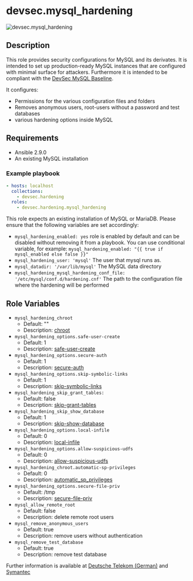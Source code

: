 # devsec.mysql_hardening

![devsec.mysql_hardening](https://github.com/dev-sec/ansible-os-hardening/workflows/devsec.mysql_hardening/badge.svg)

## Description

This role provides security configurations for MySQL and its derivates. It is intended to set up production-ready MySQL instances that are configured with minimal surface for attackers. Furthermore it is intended to be compliant with the [DevSec MySQL Baseline](https://github.com/dev-sec/mysql-baseline).

It configures:

- Permissions for the various configuration files and folders
- Removes anonymous users, root-users without a password and test databases
- various hardening options inside MySQL

## Requirements

- Ansible 2.9.0
- An existing MySQL installation

### Example playbook

```yml
- hosts: localhost
  collections:
    - devsec.hardening
  roles:
    - devsec.hardening.mysql_hardening
```

This role expects an existing installation of MySQL or MariaDB. Please ensure that the following variables are set accordingly:

- `mysql_hardening_enabled: yes` role is enabled by default and can be disabled without removing it from a playbook. You can use conditional variable, for example: `mysql_hardening_enabled: "{{ true if mysql_enabled else false }}"`
- `mysql_hardening_user: 'mysql'` The user that mysql runs as.
- `mysql_datadir: '/var/lib/mysql'` The MySQL data directory
- `mysql_hardening_mysql_hardening_conf_file: '/etc/mysql/conf.d/hardening.cnf'` The path to the configuration file where the hardening will be performed

## Role Variables

- `mysql_hardening_chroot`
  - Default: ""
  - Description: [chroot](http://dev.mysql.com/doc/refman/5.7/en/server-options.html#option_mysqld_chroot)
- `mysql_hardening_options.safe-user-create`
  - Default: 1
  - Description: [safe-user-create](http://dev.mysql.com/doc/refman/5.7/en/server-options.html#option_mysqld_safe-user-create)
- `mysql_hardening_options.secure-auth`
  - Default: 1
  - Description: [secure-auth](http://dev.mysql.com/doc/refman/5.7/en/server-options.html#option_mysqld_secure-auth)
- `mysql_hardening_options.skip-symbolic-links`
  - Default: 1
  - Description: [skip-symbolic-links](http://dev.mysql.com/doc/refman/5.7/en/server-options.html#option_mysqld_symbolic-links)
- `mysql_hardening_skip_grant_tables:`
  - Default: false
  - Description: [skip-grant-tables](https://dev.mysql.com/doc/refman/5.7/en/server-options.html#option_mysqld_skip-grant-tables)
- `mysql_hardening_skip_show_database`
  - Default: 1
  - Description: [skip-show-database](http://dev.mysql.com/doc/refman/5.7/en/server-options.html#option_mysqld_skip-show-database)
- `mysql_hardening_options.local-infile`
  - Default: 0
  - Description: [local-infile](http://dev.mysql.com/doc/refman/5.7/en/server-system-variables.html#sysvar_local_infile)
- `mysql_hardening_options.allow-suspicious-udfs`
  - Default: 0
  - Description: [allow-suspicious-udfs](https://dev.mysql.com/doc/refman/5.7/en/server-options.html#option_mysqld_allow-suspicious-udfs)
- `mysql_hardening_chroot.automatic-sp-privileges`
  - Default: 0
  - Description: [automatic_sp_privileges](https://dev.mysql.com/doc/refman/5.7/en/server-system-variables.html#sysvar_automatic_sp_privileges)
- `mysql_hardening_options.secure-file-priv`
  - Default: /tmp
  - Description: [secure-file-priv](https://dev.mysql.com/doc/refman/5.7/en/server-options.html#option_mysqld_secure-file-priv)
- `mysql_allow_remote_root`
  - Default: false
  - Description: delete remote root users
- `mysql_remove_anonymous_users`
  - Default: true
  - Description: remove users without authentication
- `mysql_remove_test_database`
  - Default: true
  - Description: remove test database

Further information is available at [Deutsche Telekom (German)](http://www.telekom.com/static/-/155996/7/technische-sicherheitsanforderungen-si) and [Symantec](http://www.symantec.com/connect/articles/securing-mysql-step-step)
